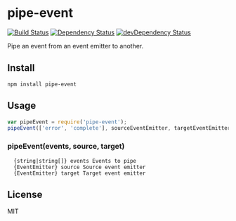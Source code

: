 # pipe-event
[![Build Status](https://travis-ci.org/neoziro/pipe-event.svg?branch=master)](https://travis-ci.org/neoziro/pipe-event)
[![Dependency Status](https://david-dm.org/neoziro/pipe-event.svg?theme=shields.io)](https://david-dm.org/neoziro/pipe-event)
[![devDependency Status](https://david-dm.org/neoziro/pipe-event/dev-status.svg?theme=shields.io)](https://david-dm.org/neoziro/pipe-event#info=devDependencies)

Pipe an event from an event emitter to another.

## Install

```
npm install pipe-event
```

## Usage

```js
var pipeEvent = require('pipe-event');
pipeEvent(['error', 'complete'], sourceEventEmitter, targetEventEmitter);
```

### pipeEvent(events, source, target)

```
  {string|string[]} events Events to pipe
  {EventEmitter} source Source event emitter
  {EventEmitter} target Target event emitter
```

## License

MIT